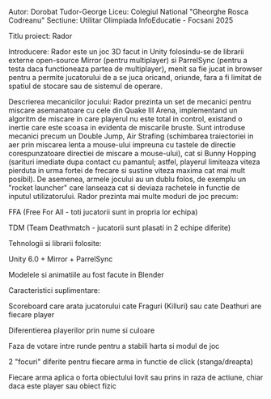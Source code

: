 Autor: Dorobat Tudor-George
Liceu: Colegiul National "Gheorghe Rosca Codreanu"
Sectiune: Utilitar
Olimpiada InfoEducatie - Focsani 2025

Titlu proiect: Rador

Introducere:
Rador este un joc 3D facut in Unity folosindu-se de librarii externe open-source Mirror (pentru multiplayer) si ParrelSync (pentru a testa daca functioneaza partea de multiplayer), menit sa fie jucat in browser pentru a permite jucatorului de a se juca oricand, oriunde, fara a fi limitat de spatiul de stocare sau de sistemul de operare.

Descrierea mecanicilor jocului:
Rador prezinta un set de mecanici pentru miscare asemanatoare cu cele din Quake III Arena, implementand un algoritm de miscare in care playerul nu este total in control, existand o inertie care este scoasa in evidenta de miscarile bruste. Sunt introduse mecanici precum un Double Jump, Air Strafing (schimbarea traiectoriei in aer prin miscarea lenta a mouse-ului impreuna cu tastele de directie corespunzatoare directiei de miscare a mouse-ului), cat si Bunny Hopping (sarituri imediate dupa contact cu pamantul; astfel, playerul limiteaza viteza pierduta in urma fortei de frecare si sustine viteza maxima cat mai mult posibil).
De asemenea, armele jocului au un dublu folos, de exemplu un "rocket launcher" care lanseaza cat si deviaza rachetele in functie de inputul utilizatorului.
Rador prezinta mai multe moduri de joc precum:

FFA (Free For All - toti jucatorii sunt in propria lor echipa)

TDM (Team Deathmatch - jucatorii sunt plasati in 2 echipe diferite)

Tehnologii si librarii folosite:

Unity 6.0 + Mirror + ParrelSync

Modelele si animatiile au fost facute in Blender

Caracteristici suplimentare:

Scoreboard care arata jucatorului cate Fraguri (Killuri) sau cate Deathuri are fiecare player

Diferentierea playerilor prin nume si culoare

Faza de votare intre runde pentru a stabili harta si modul de joc

2 "focuri" diferite pentru fiecare arma in functie de click (stanga/dreapta)

Fiecare arma aplica o forta obiectului lovit sau prins in raza de actiune, chiar daca este player sau obiect fizic

